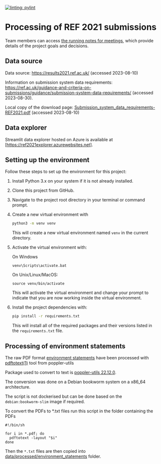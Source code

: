 [![linting: pylint](https://img.shields.io/badge/linting-pylint-yellowgreen)](https://github.com/pylint-dev/pylint)

# Processing of REF 2021 submissions

Team members can access [the running notes for meetings](https://docs.google.com/document/d/1HBTiIFS5aqfwd8OonJDXF0MirpWMyczKEfb1jbSvY4c/edit), which provide details of the project goals and decisions.

## Data source

Data source: https://results2021.ref.ac.uk/ (accessed 2023-08-10)

Information on submission system data requirements: https://ref.ac.uk/guidance-and-criteria-on-submissions/guidance/submission-system-data-requirements/ (accessed 2023-08-30). 

Local copy of the download page: [Submission_system_data_requirements-REF2021.pdf](info/Submission_system_data_requirements-REF2021.pdf) (accessed 2023-08-10)


## Data explorer

Streamlit data explorer hosted on Azure is available at [https://ref2021explorer.azurewebsites.net].

## Setting up the environment

Follow these steps to set up the environment for this project:

1. Install Python 3.x on your system if it is not already installed.

2. Clone this project from GitHub.

3. Navigate to the project root directory in your terminal or command prompt.

4. Create a new virtual environment with 
    ```bash
    python3 -m venv venv
    ```

    This will create a new virtual environment named `venv` in the current directory.

5. Activate the virtual environment with:

    On Windows

    ```
    venv\Scripts\activate.bat
    ```

    On Unix/Linux/MacOS:

    ```
    source venv/bin/activate
    ```

    This will activate the virtual environment and change your prompt to indicate that you are now working inside the virtual environment.

6. Install the project dependencies with:

    ```bash
    pip install -r requirements.txt
    ```

    This will install all of the required packages and their versions listed in the `requirements.txt` file.

## Processing of environment statements

The raw PDF format [environment statements](data/raw/environment_statements) have been processed with [pdftotext(1)](https://manpages.debian.org/bookworm/poppler-utils/pdftotext.1.en.html) tool from poppler-utils

Package used to convert to text is
[poppler-utils 22.12.0](https://packages.debian.org/bookworm/poppler-utils).

The conversion was done on a Debian bookworm system on a x86_64 architecture.

The script is not dockerised but can be done based on the `debian:bookworm-slim` image if required.

To convert the PDFs to *.txt files run this script in the folder containing the PDFs

```shell
#!/bin/sh

for i in *.pdf; do
  pdftotext -layout "$i"
done
```

Then the `*.txt` files are then copied into [data/processed/environment_statements](data/processed/environment_statements) folder.
